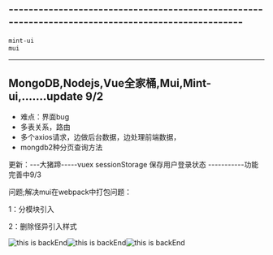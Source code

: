 ## --------------------------------------------------------------------------------------------------

```html
mint-ui
mui
```

----------------------------------------------------------------------------------------------------------------------------------------------

## MongoDB,Nodejs,Vue全家桶,Mui,Mint-ui,.......update 9/2

- 难点：界面bug
- 多表关系，路由
- 多个axios请求，边做后台数据，边处理前端数据，
- mongdb2种分页查询方法

更新：---大猪蹄-----vuex sessionStorage 保存用户登录状态 -----------功能完善中9/3

问题;解决mui在webpack中打包问题：

1：分模块引入

2：删除怪异引入样式

![this is backEnd]()![this is backEnd]()![this is backEnd]()




